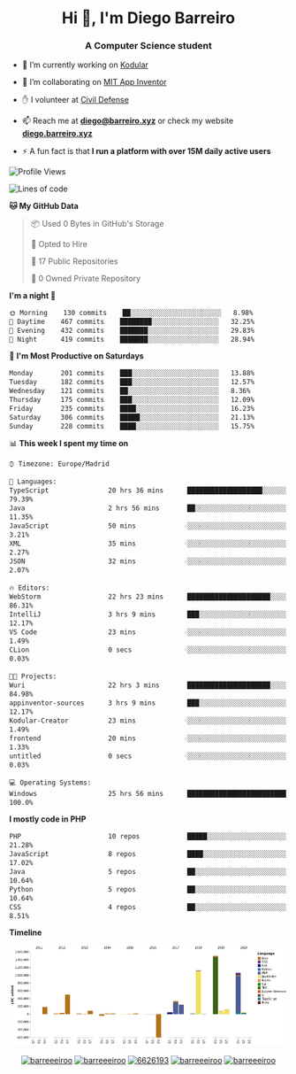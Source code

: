 <h1 align="center">Hi 👋, I'm Diego Barreiro</h1>
<h3 align="center">A Computer Science student</h3>

- 🔭 I’m currently working on [Kodular](https://www.kodular.io)

- 👯 I’m collaborating on [MIT App Inventor](https://github.com/mit-cml/appinventor-sources)

- ✋ I volunteer at [Civil Defense](https://proteccioncivil.sdc.gal)

- 📫 Reach me at **diego@barreiro.xyz** or check my website **[diego.barreiro.xyz](https://diego.barreiro.xyz)**

- ⚡ A fun fact is that **I run a platform with over 15M daily active users**

<!--START_SECTION:waka-->
![Profile Views](http://img.shields.io/badge/Profile%20Views-87-blue)

![Lines of code](https://img.shields.io/badge/From%20Hello%20World%20I've%20written-21.4%20million%20Lines%20of%20code-blue)

**🐱 My GitHub Data** 

> 📦 Used 0 Bytes in GitHub's Storage 
 > 
> 💼 Opted to Hire
 > 
> 📜 17 Public Repositories 
 > 
> 🔑 0 Owned Private Repository 
 > 
**I'm a night 🦉** 

```text
🌞 Morning    130 commits    ██░░░░░░░░░░░░░░░░░░░░░░░   8.98% 
🌆 Daytime    467 commits    ████████░░░░░░░░░░░░░░░░░   32.25% 
🌃 Evening    432 commits    ███████░░░░░░░░░░░░░░░░░░   29.83% 
🌙 Night      419 commits    ███████░░░░░░░░░░░░░░░░░░   28.94%

```
📅 **I'm Most Productive on Saturdays** 

```text
Monday       201 commits    ███░░░░░░░░░░░░░░░░░░░░░░   13.88% 
Tuesday      182 commits    ███░░░░░░░░░░░░░░░░░░░░░░   12.57% 
Wednesday    121 commits    ██░░░░░░░░░░░░░░░░░░░░░░░   8.36% 
Thursday     175 commits    ███░░░░░░░░░░░░░░░░░░░░░░   12.09% 
Friday       235 commits    ████░░░░░░░░░░░░░░░░░░░░░   16.23% 
Saturday     306 commits    █████░░░░░░░░░░░░░░░░░░░░   21.13% 
Sunday       228 commits    ████░░░░░░░░░░░░░░░░░░░░░   15.75%

```


📊 **This week I spent my time on** 

```text
⌚︎ Timezone: Europe/Madrid

💬 Languages: 
TypeScript               20 hrs 36 mins      ███████████████████░░░░░░   79.39% 
Java                     2 hrs 56 mins       ██░░░░░░░░░░░░░░░░░░░░░░░   11.35% 
JavaScript               50 mins             ░░░░░░░░░░░░░░░░░░░░░░░░░   3.21% 
XML                      35 mins             ░░░░░░░░░░░░░░░░░░░░░░░░░   2.27% 
JSON                     32 mins             ░░░░░░░░░░░░░░░░░░░░░░░░░   2.07%

🔥 Editors: 
WebStorm                 22 hrs 23 mins      █████████████████████░░░░   86.31% 
IntelliJ                 3 hrs 9 mins        ███░░░░░░░░░░░░░░░░░░░░░░   12.17% 
VS Code                  23 mins             ░░░░░░░░░░░░░░░░░░░░░░░░░   1.49% 
CLion                    0 secs              ░░░░░░░░░░░░░░░░░░░░░░░░░   0.03%

🐱‍💻 Projects: 
Wuri                     22 hrs 3 mins       █████████████████████░░░░   84.98% 
appinventor-sources      3 hrs 9 mins        ███░░░░░░░░░░░░░░░░░░░░░░   12.17% 
Kodular-Creator          23 mins             ░░░░░░░░░░░░░░░░░░░░░░░░░   1.49% 
frontend                 20 mins             ░░░░░░░░░░░░░░░░░░░░░░░░░   1.33% 
untitled                 0 secs              ░░░░░░░░░░░░░░░░░░░░░░░░░   0.03%

💻 Operating Systems: 
Windows                  25 hrs 56 mins      █████████████████████████   100.0%

```

**I mostly code in PHP** 

```text
PHP                      10 repos            █████░░░░░░░░░░░░░░░░░░░░   21.28% 
JavaScript               8 repos             ████░░░░░░░░░░░░░░░░░░░░░   17.02% 
Java                     5 repos             ██░░░░░░░░░░░░░░░░░░░░░░░   10.64% 
Python                   5 repos             ██░░░░░░░░░░░░░░░░░░░░░░░   10.64% 
CSS                      4 repos             ██░░░░░░░░░░░░░░░░░░░░░░░   8.51%

```


**Timeline**

![Chart not found](https://github.com/barreeeiroo/barreeeiroo/blob/master/charts/bar_graph.png) 


<!--END_SECTION:waka-->

<p align="center">
<a href="https://twitter.com/barreeeiroo" target="blank"><img align="center" src="https://cdn.jsdelivr.net/npm/simple-icons@3.0.1/icons/twitter.svg" alt="barreeeiroo" height="20" width="20" /></a>
<a href="https://linkedin.com/in/barreeeiroo" target="blank"><img align="center" src="https://cdn.jsdelivr.net/npm/simple-icons@3.0.1/icons/linkedin.svg" alt="barreeeiroo" height="20" width="20" /></a>
<a href="https://stackoverflow.com/users/6626193" target="blank"><img align="center" src="https://cdn.jsdelivr.net/npm/simple-icons@3.0.1/icons/stackoverflow.svg" alt="6626193" height="20" width="20" /></a>
<a href="https://fb.com/barreeeiroo" target="blank"><img align="center" src="https://cdn.jsdelivr.net/npm/simple-icons@3.0.1/icons/facebook.svg" alt="barreeeiroo" height="20" width="20" /></a>
<a href="https://instagram.com/barreeeiroo" target="blank"><img align="center" src="https://cdn.jsdelivr.net/npm/simple-icons@3.0.1/icons/instagram.svg" alt="barreeeiroo" height="20" width="20" /></a>
</p>

